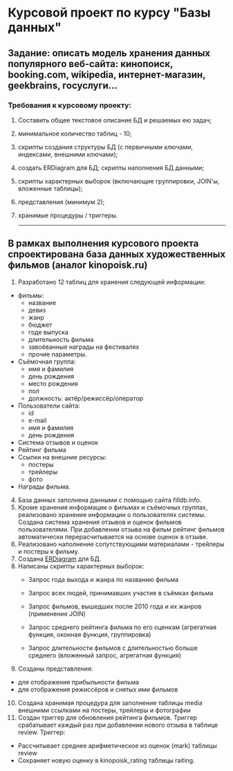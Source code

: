 # Курсовой проект по курсу "Базы данных"

## Задание: описать модель хранения данных популярного веб-сайта: кинопоиск, booking.com, wikipedia, интернет-магазин, geekbrains, госуслуги...

### Требования к курсовому проекту:

1. Составить общее текстовое описание БД и решаемых ею задач;

2. минимальное количество таблиц - 10;

3. скрипты создания структуры БД (с первичными ключами, индексами, внешними ключами);

4. создать ERDiagram для БД; скрипты наполнения БД данными;

5. скрипты характерных выборок (включающие группировки, JOIN'ы, вложенные таблицы);

6. представления (минимум 2);

7. хранимые процедуры / триггеры.

   ---------------------------------------------------------

## В рамках выполнения курсового проекта спроектирована база данных художественных фильмов (аналог kinopoisk.ru)

1. Разработано 12 таблиц  для хранения следующей информации:
- фильмы:
	- название
	- девиз
	- жанр
	- бюджет
	- годе выпуска
	- длительность фильма 
	- завоёванные награды на фестивалях
	- прочие параметры.
- Съёмочная группа:
	- имя и фамилия
	- день рождения
	- место рождения
	- пол
	- должность: актёр/режиссёр/оператор
- Пользователи сайта:
	- id
	- e-mail
	- имя и фамилия
	- день рождения
- Система отзывов и оценок
- Рейтинг фильма
- Ссылки на внешние ресурсы:
	- постеры
	- трейлеры
	- фото
- Награды фильма.

4. База данных заполнена данными с помощью сайта filldb.info.
5. Кроме хранения информации о фильмах и съёмочных группах, реализовано хранение информации о пользователях системы. Создана система хранения отзывов и оценок фильмов пользователями. При добавлении отзыва на фильм рейтинг фильмов автоматически перерасчитывается на основе оценок в отзыве. 
6. Реализовано наполнение сопутствующими материалами - трейлеры и постеры к фильму.
7. Создана [ERDiagram](ERDiagram.png) для БД.
8. Написаны скрипты характерных выборок:
   - Запрос года выхода и жанра по названию фильма

   - Запрос всех людей, принимавших участие в съёмках фильма

   - Запрос фильмов, вышедших после 2010 года и их жанров  (применение JOIN)

   - Запрос среднего рейтинга фильма по его оценкам  (агрегатная функция, оконная функция, группировка)

   - Запрос длительности фильмов с длительностью больше среднего (вложенный запрос, агрегатная функция)
9. Созданы представления:
- для отображения прибыльности фильма
- для отображения режиссёров и снятых ими фильмов
10. Создана хранимая процедура для заполнение таблицы media внешними ссылками на постеры, трейлеры и фотографии
11. Создан триггер для обновления рейтинга фильмов. Триггер срабатывает каждый раз при добавлении нового отзыва в таблице review. Триггер:
- Рассчитывает среднее арифметическое из оценок (mark) таблицы review
- Сохраняет новую оценку в kinopoisk_rating таблицы raiting.

